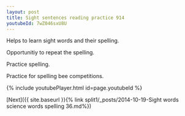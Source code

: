 ```yaml
---
layout: post
title: Sight sentences reading practice 914
youtubeId: 7wZ046sxU8U
---
```

 
 
Helps to learn sight words and their spelling.

Opportunitiy to repeat the spelling. 

Practice spelling. 
 
Practice for spelling bee competitions. 
 
{% include youtubePlayer.html id=page.youtubeId %}
 
 

[Next]({{ site.baseurl }}{% link  split1/_posts/2014-10-19-Sight words science words spelling 36.md%})
 
